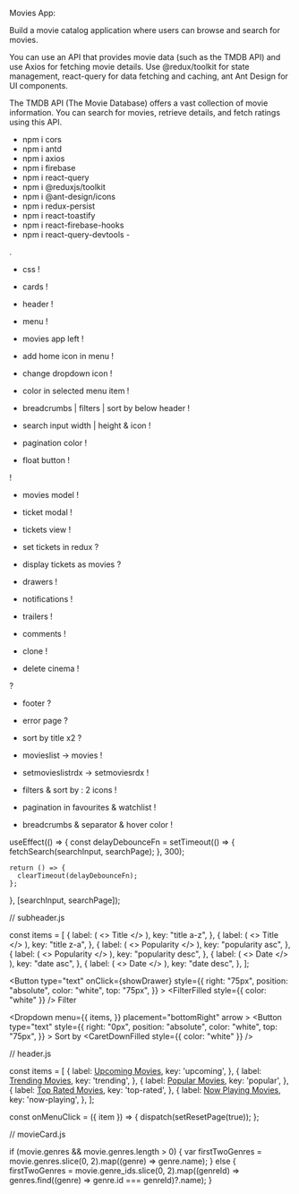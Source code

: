 Movies App:



Build a movie catalog application where users can browse and search for movies.

You can use an API that provides movie data (such as the TMDB API) and use Axios for fetching movie details.
Use @redux/toolkit for state management, react-query for data fetching and caching, ant Ant Design for UI components.

The TMDB API (The Movie Database) offers a vast collection of movie information.
You can search for movies, retrieve details, and fetch ratings using this API.


- npm i cors
- npm i antd
- npm i axios
- npm i firebase
- npm i react-query
- npm i @reduxjs/toolkit
- npm i @ant-design/icons
- npm i redux-persist
- npm i react-toastify
- npm i react-firebase-hooks
- npm i react-query-devtools -


.

- css !
  
- cards !
- header !
  
- menu !
- movies app left !
- add home icon in menu !
- change dropdown icon !
- color in selected menu item !

- breadcrumbs | filters | sort by below header !

- search input width | height & icon !

- pagination color !
- float button !


!

- movies model !

- ticket modal !
- tickets view !

- set tickets in redux ?
- display tickets as movies ?

- drawers !
- notifications !
  
- trailers !
  
- comments !
  
- clone !
- delete cinema !


?

- footer ?
- error page ?

- sort by title x2 ?

- movieslist -> movies !  
- setmovieslistrdx -> setmoviesrdx !

- filters & sort by : 2 icons !
  
- pagination in favourites & watchlist !
  
- breadcrumbs & separator & hover color !



useEffect(() => {
    const delayDebounceFn = setTimeout(() => {
      fetchSearch(searchInput, searchPage);
    }, 300);

    return () => {
      clearTimeout(delayDebounceFn);
    };
}, [searchInput, searchPage]);


// subheader.js

const items = [
    {
      label: (
        <>
          Title <SortAscendingOutlined />
        </>
      ),
      key: "title a-z",
    },
    {
      label: (
        <>
          Title <SortDescendingOutlined />
        </>
      ),      key: "title z-a",
    },
    {
      label: (
        <>
          Popularity <SortAscendingOutlined />
        </>
      ),      key: "popularity asc",
    },
    {
      label: (
        <>
          Popularity <SortDescendingOutlined />
        </>
      ),      key: "popularity desc",
    },
    {
      label: (
        <>
          Date <SortAscendingOutlined />
        </>
      ),      key: "date asc",
    },
    {
      label: (
        <>
          Date <SortDescendingOutlined />
        </>
      ),      key: "date desc",
    },
  ];

   <Button
          type="text"
          onClick={showDrawer}
          style={{
            right: "75px",
            position: "absolute",
            color: "white",
            top: "75px",
          }}
        >
          <FilterFilled style={{ color: "white" }} /> Filter
   </Button>

  <Dropdown
          menu={{
            items,
          }}
          placement="bottomRight"
          arrow
        >
          <Button
            type="text"
            style={{
              right: "0px",
              position: "absolute",
              color: "white",
              top: "75px",
            }}
          >
            Sort by <CaretDownFilled style={{ color: "white" }} />
          </Button>
  </Dropdown>


// header.js

const items = [
    {
      label: <a href="/upcoming">Upcoming Movies</a>,
      key: 'upcoming',
    },
    {
      label: <a href="/trending">Trending Movies</a>,
      key: 'trending',
    },
    {
      label: <a href="/popular">Popular Movies</a>,
      key: 'popular',
    },
    {
      label: <a href="/top-rated">Top Rated Movies</a>,
      key: 'top-rated',
    },
    {
      label: <a href="/now-playing">Now Playing Movies</a>,
      key: 'now-playing',
    },
  ];

   const onMenuClick = ({ item }) => {
    dispatch(setResetPage(true));
  };
  

// movieCard.js

if (movie.genres && movie.genres.length > 0) {
    var firstTwoGenres = movie.genres.slice(0, 2).map((genre) => genre.name);
  } else {
    firstTwoGenres = movie.genre_ids.slice(0, 2).map((genreId) => genres.find((genre) => genre.id === genreId)?.name);
}
